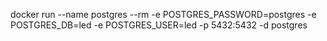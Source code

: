 docker run --name postgres --rm -e POSTGRES_PASSWORD=postgres -e POSTGRES_DB=led -e POSTGRES_USER=led -p 5432:5432 -d postgres
